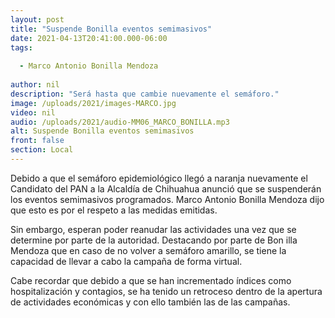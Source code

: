 ```yaml
---
layout: post
title: "Suspende Bonilla eventos semimasivos"
date: 2021-04-13T20:41:00.000-06:00
tags:
  
  - Marco Antonio Bonilla Mendoza
  
author: nil
description: "Será hasta que cambie nuevamente el semáforo."
image: /uploads/2021/images-MARCO.jpg
video: nil
audio: /uploads/2021/audio-MM06_MARCO_BONILLA.mp3
alt: Suspende Bonilla eventos semimasivos
front: false
section: Local
---
```


Debido a que el semáforo epidemiológico llegó a naranja nuevamente el Candidato del PAN a la Alcaldía de Chihuahua anunció que se suspenderán los eventos semimasivos programados. Marco Antonio Bonilla Mendoza dijo que esto es por el respeto a las medidas emitidas.

Sin embargo, esperan poder reanudar las actividades una vez que se determine por parte de la autoridad. Destacando por parte de Bon illa Mendoza que en caso de no volver a semáforo amarillo, se tiene la capacidad de llevar a cabo la campaña de forma virtual.

Cabe recordar que debido a que se han incrementado índices como hospitalización y contagios, se ha tenido un retroceso dentro de la apertura de actividades económicas y con ello también las de las campañas.
